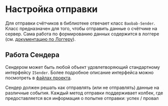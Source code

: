 # Настройка отправки

Для отправки счётчиков в библиотеке отвечает класс `Baobab-Sender`.
Класс предназначен для того, чтобы отправить данные о счётчике на сервер.
Сама работа по формированию данных содержится в логгере (см. [документацию по Логгеру](./logger.md)).


## Работа Сендера
 
Сендером может быть любой объект удовлетворяющий стандартному интерфейсу `ISender`.
Более подробное описание интерфейса можно посмотреть в [файлах проекта](../src/typings/Send.ts).

Сендер должен решать как отправлять (или не отправлять) данные на различные события.
Каждый метод отправки поддерживает колбек, где предоставляется вся информация о попытке отправки: успех / провал
